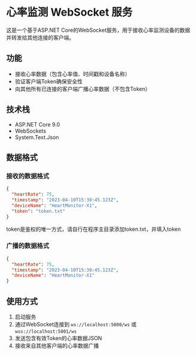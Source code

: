 ﻿# 心率监测 WebSocket 服务

这是一个基于ASP.NET Core的WebSocket服务，用于接收心率监测设备的数据并转发给其他连接的客户端。

## 功能

- 接收心率数据（包含心率值、时间戳和设备名称）
- 验证客户端Token确保安全性
- 向其他所有已连接的客户端广播心率数据（不包含Token）

## 技术栈

- ASP.NET Core 9.0
- WebSockets
- System.Text.Json

## 数据格式

### 接收的数据格式

```json
{
  "heartRate": 75,
  "timestamp": "2023-04-10T15:30:45.123Z",
  "deviceName": "HeartMonitor-X1",
  "token": "token.txt"
}
```
token是鉴权的唯一方式，请自行在程序主目录添加token.txt，并填入token

### 广播的数据格式

```json
{
  "heartRate": 75,
  "timestamp": "2023-04-10T15:30:45.123Z",
  "deviceName": "HeartMonitor-X1"
}
```

## 使用方式

1. 启动服务
2. 通过WebSocket连接到 `ws://localhost:5000/ws` 或 `wss://localhost:5001/ws`
3. 发送包含有效Token的心率数据JSON
4. 接收来自其他客户端的心率数据广播
